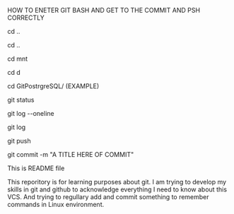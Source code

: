 HOW TO ENETER GIT BASH AND GET TO THE COMMIT AND PSH CORRECTLY

cd .. 

cd ..

cd mnt

cd d

cd GitPostrgreSQL/ (EXAMPLE)

git status

git log --oneline

git log

git push

git commit -m "A TITLE HERE OF COMMIT"


This is README file


This reporitory is for learning purposes about git. I am trying to develop my skills in git and github to acknowledge everything I need to know about this VCS. And trying to regullary add and commit something to remember commands in Linux environment.
